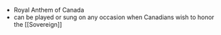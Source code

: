 - Royal Anthem of Canada
- can be played or sung on any occasion when Canadians wish to honor the [[Sovereign]]